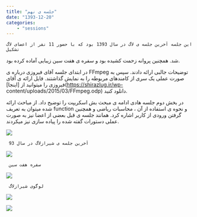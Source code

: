 ```yaml
---
title: "جلسه ی نهم"
date: "1393-12-20"
categories:
    - "sessions"
---
```

    این جلسه آخرین جلسه ی لاگ در سال 1393 بود که با حضور 11 نفر از اعضای لاگ تشکیل
شد. همچنین پروانه زحمت کشیده بود و سفره ی هفت سین زیبایی آماده کرده بود.

در ابتدای جلسه آقای فیروزی درباره ی FFmpeg توضیحات جالبی ارائه دادند. سپس به
صورت عملی یک سری از کامندهای مربوطه را به نمایش گذاشتند. فایل ارائه ی آقای
فیروزی را میتوانید از [اینجا](https://shirazlug.ir/wp-
content/uploads/2015/03/FFmpeg.odp) دانلود کنید.

در بخش دوم جلسه هادی ادامه ی مبحث بش اسکریپت را توضیح داد. از مباحث ارائه شده
میتوان به تعریف function و نحوه ی استفاده از آن ، محاسبات ریاضی و همچنین گرفتن
ورودی از کاربر اشاره کرد. همانند جلسه ی قبل بعضی از اعضا نیز به صورت عملی
دستورات گفته شده را پیاده سازی نیز میکردند.

[![](img/6e43d694-fdbb-11e6-86dd-a088b4d860141488289213.2030447.jpg)](img/6e43d694-fdbb-11e6-86dd-a088b4d860141488289213.2030447.jpg)

     آخرین جلسه ی شیرازلاگ در سال 93 

[![](img/6e43d900-fdbb-11e6-86dd-a088b4d860141488289213.2030914.jpg)](img/6e43d900-fdbb-11e6-86dd-a088b4d860141488289213.2030914.jpg)

     سفره هفت سین 

[![](img/6e43da86-fdbb-11e6-86dd-a088b4d860141488289213.203128.jpg)](img/6e43da86-fdbb-11e6-86dd-a088b4d860141488289213.203128.jpg)

     لوگوی شیرازلاگ 
  

[![](img/6e43dbe4-fdbb-11e6-86dd-a088b4d860141488289213.2031624.jpg)](img/6e43dbe4-fdbb-11e6-86dd-a088b4d860141488289213.2031624.jpg)

[![](img/6e43dd42-fdbb-11e6-86dd-a088b4d860141488289213.2031968.jpg)](img/6e43dd42-fdbb-11e6-86dd-a088b4d860141488289213.2031968.jpg)

  

